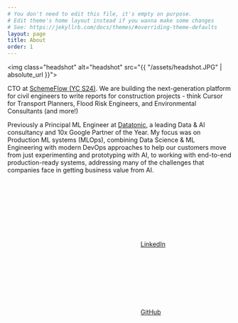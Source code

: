 ```yaml
---
# You don't need to edit this file, it's empty on purpose.
# Edit theme's home layout instead if you wanna make some changes
# See: https://jekyllrb.com/docs/themes/#overriding-theme-defaults
layout: page
title: About
order: 1
---
```


<img class="headshot" alt="headshot" src="{{ "/assets/headshot.JPG" | absolute_url }}">

CTO at [SchemeFlow (YC S24)](https://www.schemeflow.com). We are building the next-generation platform for civil engineers to write reports for construction projects - think Cursor for Transport Planners, Flood Risk Engineers, and Environmental Consultants (and more!)

Previously a Principal ML Engineer at [Datatonic](www.datatonic.com), a leading Data & AI consultancy and 10x Google  Partner of the Year. My focus was on Production ML systems (MLOps), combining Data Science & ML Engineering with modern DevOps approaches to help our customers move from just experimenting and prototyping with AI, to working with end-to-end production-ready systems, addressing many of the challenges that companies face in getting business value from AI.

<a href="https://www.linkedin.com/in/jonnybrowning"><svg class="svg-icon"><use xlink:href="/assets/minima-social-icons.svg#linkedin"></use></svg>LinkedIn</a>
<a href="https://github.com/browningjp"><svg class="svg-icon"><use xlink:href="/assets/minima-social-icons.svg#github"></use></svg>GitHub</a>

